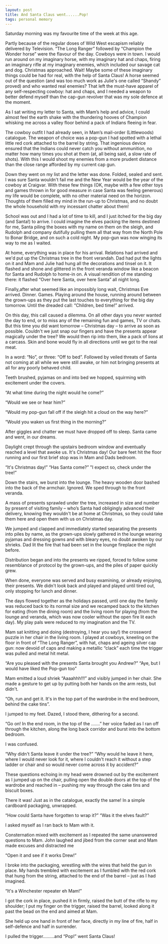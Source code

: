 ```yaml
---
layout: post
title: And Santa Claus went......Pop!
tags: personal memory
---
```


Saturday morning was my favourite time of the week at this age.

Partly because of the regular doses of Wild West escapism reliably delivered by Television. “The Long Ranger” followed by “Champion the Wonder horse” were the flavour of the day. Cowboys were in town. I would run around on my imaginary horse, with my imaginary hat and chaps, firing an imaginary rifle at my imaginary enemies, which included our savage cat and dog.
Christmas approached. Wait! Maybe some of these imaginary things could be had for real, with the help of Santa Claus! A horse seemed out of the question (and was too much work as Julie's one called “Shandy” proved) and who wanted real enemies? That left the must-have apparel of any self-respecting cowboy: hat and chaps, and I needed a weapon to better defend myself than the cap-gun revolver that was my sole defence at the moment.

As I sat writing my letter to Santa, with Mam’s help and advice, I could almost feel the earth shake with the thundering hooves of Champion whisking me across a valley floor behind a pack of Indians fleeing in fear.

The cowboy outfit I had already seen, in Mam’s mail-order (Littlewoods) catalogue. The weapon of choice was a pop-gun I had spotted with a lethal little red cork attached to the barrel by string. That ingenious device ensured that the Indians could never catch you without ammunition, no matter how many times you shot at them (at, all being said, a slow rate of shots). With this I would shoot my enemies from a more prudent distance than the close range afforded by my current cap gun.

Down they went on my list and the letter was done. Folded, sealed and sent. I was sure Santa wouldn't fail me and the New Year would be the year of the cowboy at Craigvar. With these few things (OK, maybe with a few other toys and games thrown in for good measure in case Santa was feeling generous) my life would be complete, with no other material need on the horizon. Thoughts of them filled my mind in the run-up to Christmas, and no doubt the whole household with my incessant chatter about them!

School was out and I had a lot of time to kill, and I just itched for the big day (and Santa!) to arrive. I could imagine the elves packing the items destined for me, Santa piling the boxes with my name on them on the sleigh, and Rudolph and company dutifully pulling them all that way from the North Pole to Bonar Bridge, and on such a cold night. My pop-gun was now winging its way to me as I waited.

At home, everything was in place for his arrival. Relations had arrived and we'd put up the Christmas tree in the front verandah. Dad had put the lights on it and Mam and Julie had hung all the decorations and tinsel on it. It flashed and shone and glittered in the front veranda window like a beacon for Santa and Rudolph to home-in on. A visual rendition of me standing there: it flashed “Over here Santa, over here Santa” all night long.

Finally,after what seemed like an impossibly long wait, Christmas Eve arrived. Dinner. Games. Playing around the house, running around between the grown-ups as they put the last touches to everything for the big day tomorrow. Until the dreaded call: “Children, bed time!” arrived.

On this day, this call caused a dilemma. On all other days you never wanted the day to end, or to miss any of the remaining fun and games, TV or chats. But this time you did want tomorrow – Christmas day – to arrive as soon as possible. Couldn't we just snap our fingers and have the presents appear magically under the tree? We would then rip into them, like a pack of lions at a carcass. Skin and bone would fly in all directions until we got to the real meat.

In a word: “No”, or three: “Off to bed”. Followed by veiled threats of Santa not coming at all while we were still awake, or him not bringing presents at all for any poorly behaved child.

Teeth brushed, pyjamas on and into bed we hopped, squirming with excitement
under the covers.

“At what time during the night would he come?”

“Would we see or hear him?”

“Would my pop-gun fall off if the sleigh hit a cloud on the way here?”

“Would you waken us first thing in the morning?”

After giggles and chatter we must have dropped off to sleep. Santa came and went, in our dreams.

Daylight crept through the upstairs bedroom window and eventually reached a level that awoke us. It's Christmas day! Our bare feet hit the floor running and our first brief stop was in Mam and Dads bedroom.

“It's Christmas day!”
“Has Santa come?”
"I expect so, check under the tree!”

Down the stairs, we burst into the lounge. The heavy wooden door bashed into the back of the armchair. Ignored. We sped through to the front veranda.

A mass of presents sprawled under the tree, increased in size and number by present of visiting family – who’s Santa had obligingly advanced their delivery, knowing they wouldn't be at home at Christmas, so they could take them here and open them with us on Christmas day.

We jumped and clapped and immediately started separating the presents into piles by name, as the grown-ups slowly gathered in the lounge wearing pyjamas and dressing gowns and with bleary eyes, no doubt awoken by our shrieks. Dad lit the fire that had been set in the lounge fireplace the night before.

Distribution began and into the presents we ripped, forced to follow some resemblance of protocol by the grown-ups, and the piles of paper quickly grew.

When done, everyone was served and busy examining, or already enjoying, their presents. We didn't look back and played and played until tired out, only stopping for lunch and dinner.

The days flowed together as the holidays passed, until one day the family was reduced back to its normal size and we recamped back to the kitchen for eating (from the dining room) and the living room for playing (from the lounge and veranda, which was now cooler without the open fire lit each day). My play pals were reduced to my imagination and the TV.

Mam sat knitting and doing (destroying, I hear you say!) the crossword puzzle in her chair in the living room. I played at cowboys, kneeling on the floor in front of “The Long Ranger”, with hat, chaps and ageing silver cap gun: now devoid of caps and making a metallic “clack” each time the trigger was pulled and metal hit metal.

“Are you pleased with the presents Santa brought you Andrew?”
“Aye, but I would have liked the Pop-gun too”

Mam emitted a loud shriek “Aaaahhh!!!” and visibly jumped in her chair. She made a gesture to get up by putting both her hands on the arm rests, but didn't.

“Oh, run and get it. It's in the top part of the wardrobe in the end bedroom, behind the cake tins”.


I jumped to my feet. Dazed, I stood there, dithering for a second.

“Go on! In the end room, in the top of the .......” her voice faded as I ran off
through the kitchen, along the long back corridor and burst into the
bottom bedroom.

I was confused.

“Why didn't Santa leave it under the tree?”
“Why would he leave it here, where I would never look for it, where I couldn't reach it without a step ladder or chair and so would never come across it by accident?”

These questions echoing in my head were drowned out by the excitement as I jumped up on the chair, pulling open the double doors at the top of the wardrobe and reached in – pushing my way through the cake tins and biscuit
boxes.

There it was! Just as in the catalogue, exactly the same! In a simple cardboard packaging, unwrapped.

“How could Santa have forgotten to wrap it?”
“Was it the elves fault?”

I asked myself as I ran back to Mam with it.

Consternation mixed with excitement as I repeated the same unanswered questions to Mam. John laughed and jibed from the corner seat and Mam made excuses and distracted me

“Open it and see if it works Drew!”

I broke into the packaging, wrestling with the wires that held the gun in place. My hands trembled with excitement as I fumbled with the red cork that hung from the string, attached to the end of the barrel – just as I had imagined.

“It's a Winchester repeater eh Mam!”

I got the cork in place, pushed it in firmly, raised the butt of the rifle to my shoulder; I put my finger on the trigger, raised the barrel, looked along it past the bead on the end and aimed at Mam.


She held up one hand in front of her face, directly in my line of fire, half in self-defence and half in surrender.


I pulled the trigger.........and “Pop!” went Santa Claus!